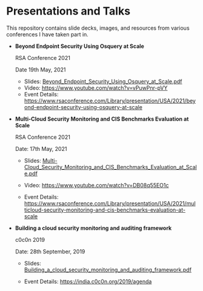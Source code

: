 # Presentations and Talks

This repository contains slide decks, images, and resources from various conferences I have taken part in.

* **Beyond Endpoint Security Using Osquery at Scale**

  RSA Conference 2021

  Date 19th May, 2021

  - Slides: [Beyond_Endpoint_Security_Using_Osquery_at_Scale.pdf]
  - Video: https://www.youtube.com/watch?v=vPuwPnr-pVY
  - Event Details: https://www.rsaconference.com/Library/presentation/USA/2021/beyond-endpoint-security-using-osquery-at-scale

  [Beyond_Endpoint_Security_Using_Osquery_at_Scale.pdf]: https://github.com/mitprasoon/presentations/raw/main/2021-05-19_RSAC_2021_Beyond_Endpoint_Security_Using_Osquery_at_Scale/2021-05-19_RSAC_2021_Beyond_Endpoint_Security_Using_Osquery_at_Scale.pdf

* **Multi-Cloud Security Monitoring and CIS Benchmarks Evaluation at Scale**

  RSA Conference 2021

  Date: 17th May, 2021

     * Slides: [Multi-Cloud_Security_Monitoring_and_CIS_Benchmarks_Evaluation_at_Scale.pdf]

     * Video: https://www.youtube.com/watch?v=DB08q55EO1c

     * Event Details: https://www.rsaconference.com/Library/presentation/USA/2021/multicloud-security-monitoring-and-cis-benchmarks-evaluation-at-scale

  [Multi-Cloud_Security_Monitoring_and_CIS_Benchmarks_Evaluation_at_Scale.pdf]:https://github.com/mitprasoon/presentations/blob/raw/2021-05-17_RSAC_2021_Multi_Cloud_Security_Monitoring_and_CIS_Benchmarks_Evaluation_at_Scale/2021-05-17_RSAC_2021_Multi_Cloud_Security_Monitoring_and_CIS_Benchmarks_Evaluation_at_Scale.pdf

* **Building a cloud security monitoring and auditing framework**

  c0c0n 2019

  Date: 28th September, 2019

  - Slides: [Building_a_cloud_security_monitoring_and_auditing_framework.pdf]

  - Event Details: https://india.c0c0n.org/2019/agenda

    [Building_a_cloud_security_monitoring_and_auditing_framework.pdf]: https://github.com/mitprasoon/presentations/raw/main/2019-09-28_c0c0n_2019_Building_a_cloud_security_monitoring_and_auditing_framework/Building_a_cloud_security_monitoring_and_auditing_framework.pdf



